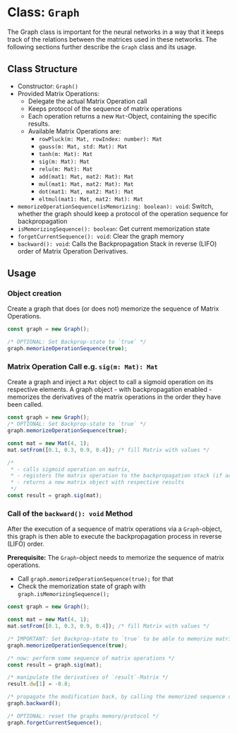 # Class: `Graph`

The Graph class is important for the neural networks in a way that it keeps track of the relations between the matrices used in these networks.
The following sections further describe the `Graph` class and its usage.

## Class Structure
* Constructor: `Graph()`
* Provided Matrix Operations:
  * Delegate the actual Matrix Operation call
  * Keeps protocol of the sequence of matrix operations
  * Each operation returns a new `Mat`-Object, containing the specific results.
  * Available Matrix Operations are:
    * `rowPluck(m: Mat, rowIndex: number): Mat`
    * `gauss(m: Mat, std: Mat): Mat`
    * `tanh(m: Mat): Mat`
    * `sig(m: Mat): Mat`
    * `relu(m: Mat): Mat`
    * `add(mat1: Mat, mat2: Mat): Mat`
    * `mul(mat1: Mat, mat2: Mat): Mat`
    * `dot(mat1: Mat, mat2: Mat): Mat`
    * `eltmul(mat1: Mat, mat2: Mat): Mat`
* `memorizeOperationSequence(isMemorizing: boolean): void`: Switch, whether the graph should keep a protocol of the operation sequence for backpropagation
* `isMemorizingSequence(): boolean`: Get current memorization state
* `forgetCurrentSequence(): void`: Clear the graph memory
* `backward(): void`: Calls the Backpropagation Stack in reverse (LIFO) order of Matrix Operation Derivatives.

## Usage

### Object creation

Create a graph that does (or does not) memorize the sequence of Matrix Operations.

```typescript
const graph = new Graph();

/* OPTIONAL: Set Backprop-state to `true` */
graph.memorizeOperationSequence(true);
```

### Matrix Operation Call e.g. `sig(m: Mat): Mat`

Create a graph and inject a `Mat` object to call a sigmoid operation on its respective elements.
A graph object - with backpropagation enabled - memorizes the derivatives of the matrix operations in the order they have been called.

```typescript
const graph = new Graph();
/* OPTIONAL: Set Backprop-state to `true` */
graph.memorizeOperationSequence(true);

const mat = new Mat(4, 1);
mat.setFrom([0.1, 0.3, 0.9, 0.4]); /* fill Matrix with values */

/* 
 * - calls sigmoid operation on matrix,
 * - registers the matrix operation to the backpropagation stack (if activated) and
 * - returns a new matrix object with respective results
 */
const result = graph.sig(mat);
```

### Call of the `backward(): void` Method

After the execution of a sequence of matrix operations via a `Graph`-object, this graph is then able to execute the backpropagation process in reverse (LIFO) order.

**Prerequisite:** The `Graph`-object needs to memorize the sequence of matrix operations.
* Call `graph.memorizeOperationSequence(true);` for that
* Check the memorization state of graph with `graph.isMemorizingSequence();`

```typescript
const graph = new Graph();

const mat = new Mat(4, 1);
mat.setFrom([0.1, 0.3, 0.9, 0.4]); /* fill Matrix with values */

/* IMPORTANT: Set Backprop-state to `true` to be able to memorize matrix operation sequence */
graph.memorizeOperationSequence(true);

/* now: perform some sequence of matrix operations */
const result = graph.sig(mat);

/* manipulate the derivatives of `result`-Matrix */
result.dw[1] = -0.8;

/* propagate the modification back, by calling the memorized sequence of matrox operations */
graph.backward();

/* OPTIONAL: reset the graphs memory/protocol */
graph.forgetCurrentSequence();
```

